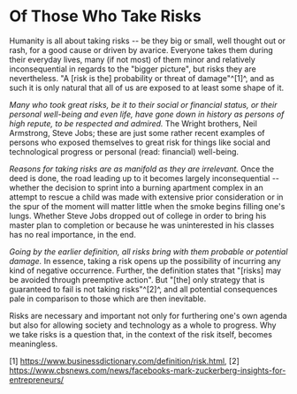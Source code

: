 # Of Those Who Take Risks

Humanity is all about taking risks -- be they big or small, well thought out or rash, for a good cause or driven by avarice. Everyone takes them during their everyday lives, many (if not most) of them minor and relatively inconsequential in regards to the "bigger picture", but risks they are nevertheless. "A [risk is the] probability or threat of damage"^[1]^, and as such it is only natural that all of us are exposed to at least some shape of it.

_Many who took great risks, be it to their social or financial status, or their personal well-being and even life, have gone down in history as persons of high repute, to be respected and admired._ The Wright brothers, Neil Armstrong, Steve Jobs; these are just some rather recent examples of persons who exposed themselves to great risk for things like social and technological progress or personal (read: financial) well-being.

_Reasons for taking risks are as manifold as they are irrelevant._ Once the deed is done, the road leading up to it becomes largely inconsequential -- whether the decision to sprint into a burning apartment complex in an attempt to rescue a child was made with extensive prior consideration or in the spur of the moment will matter little when the smoke begins filling one's lungs. Whether Steve Jobs dropped out of college in order to bring his master plan to completion or because he was uninterested in his classes has no real importance, in the end.

_Going by the earlier definition, all risks bring with them probable or potential damage._ In essence, taking a risk opens up the possibility of incurring any kind of negative occurrence. Further, the definition states that "[risks] may be avoided through preemptive action". But "[the] only strategy that is guaranteed to fail is not taking risks"^[2]^, and all potential consequences pale in comparison to those which are then inevitable.

Risks are necessary and important not only for furthering one's own agenda but also for allowing society and technology as a whole to progress. Why we take risks is a question that, in the context of the risk itself, becomes meaningless.

[1] https://www.businessdictionary.com/definition/risk.html, [2] https://www.cbsnews.com/news/facebooks-mark-zuckerberg-insights-for-entrepreneurs/